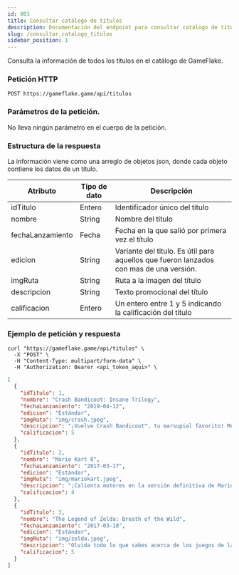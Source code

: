 ```yaml
---
id: 001 
title: Consultar catálogo de títulos
description: Documentación del endpoint para consultar catálogo de títulos
slug: /consultar_catalogo_titulos
sidebar_position: 1
---
```


Consulta la información de todos los títulos en el catálogo de GameFlake.

### Petición HTTP
`POST https://gameflake.game/api/titulos`

### Parámetros de la petición.
No lleva ningún parámetro en el cuerpo de la petición.


### Estructura de la respuesta
La información viene como una arreglo de objetos json, donde cada objeto contiene
los datos de un título.

| Atributo         | Tipo de dato | Descripción                                                                            |
| ---------------- | ------------ | -------------------------------------------------------------------------------------- |
| idTitulo         | Entero       | Identificador único del título                                                         |
| nombre           | String       | Nombre del título                                                                      |
| fechaLanzamiento | Fecha        | Fecha en la que salió por primera vez el título                                        |
| edicion          | String       | Variante del titulo. Es útil para aquellos que fueron lanzados con mas de una versión. |
| imgRuta          | String       | Ruta a la imagen del título                                                            |
| descripcion      | String       | Texto promocional del título                                                           |
| calificacion     | Entero       | Un entero entre 1 y 5 indicando la calificación del título                             |


### Ejemplo de petición y respuesta
```shell title="Ejemplo de petición"
curl "https://gameflake.game/api/titulos" \
  -X "POST" \
  -H "Content-Type: multipart/form-data" \
  -H "Authorization: Bearer <api_token_aqui>" \
```

```json title="Ejemplo de respuesta"
[
  {
    "idTitulo": 1,
    "nombre": "Crash Bandicoot: Insane Trilogy",
    "fechaLanzamiento": "2019-04-12",
    "edicion": "Estándar",
    "imgRuta": "img/crash.jpeg",
    "descripcion": "¡Vuelve Crash Bandicoot™, tu marsupial favorito! Mejorado, embelesado y listo para bailar con la colección de juegos La trilogía. Ahora puedes disfrutar de Crash Bandicoot™ como nunca antes. Gira, salta, rompe, enfréntate a los épicos desafíos y vive las aventuras de los tres juegos con los que empezó todo: Crash Bandicoot™, Crash Bandicoot™ 2: Cortex Strikes Back y Crash Bandicoot™: Warped. ¡Vuelve a vivir tus momentos favoritos de Crash con gráficos remasterizados y prepárate para disfrutar a tope!",
    "calificacion": 5
  },
  {
    "idTitulo": 2,
    "nombre": "Mario Kart 8",
    "fechaLanzamiento": "2017-03-17",
    "edicion": "Estándar",
    "imgRuta": "img/mariokart.jpeg",
    "descripcion": "¡Calienta motores en la versión definitiva de Mario Kart™ 8 y juega donde y cuando quieras! Compite con tus amigos en carreras o en el modo batalla, que incluye circuitos nuevos y otros ya conocidos. Juega en el modo local y en 1080p en partidas de hasta 4 jugadores en el modo televisor. Todos los circuitos de la versión de Wii U, incluyendo el contenido descargable, están disponibles. Además, ¡los inklings aparecen como personajes invitados junto con otro personajes de juegos anteriores, como el Rey Bú, Huesitos y Bowser Jr!",
    "calificacion": 4
  },
  {
    "idTitulo": 3,
    "nombre": "The Legend of Zelda: Breath of the Wild",
    "fechaLanzamiento": "2017-03-18",
    "edicion": "Estándar",
    "imgRuta": "img/zelda.jpeg",
    "descripcion": "Olvida todo lo que sabes acerca de los juegos de la serie The Legend of Zelda. Explora y descubre un mundo lleno de aventuras en The Legend of Zelda: Breath of the Wild, una nueva saga que rompe los esquemas de la aclamada serie. Viaja a través de praderas y bosques, y alcanza cimas de montañas mientras descubres cómo cayó en la ruina el reino de Hyrule en esta emocionante aventura al aire libre. Ahora con Nintendo Switch, tu aventura será más libre y extensa que nunca. Lleva tu consola y vive una gran aventura como Link de la manera que más te guste.",
    "calificacion": 5
  }
]
```
